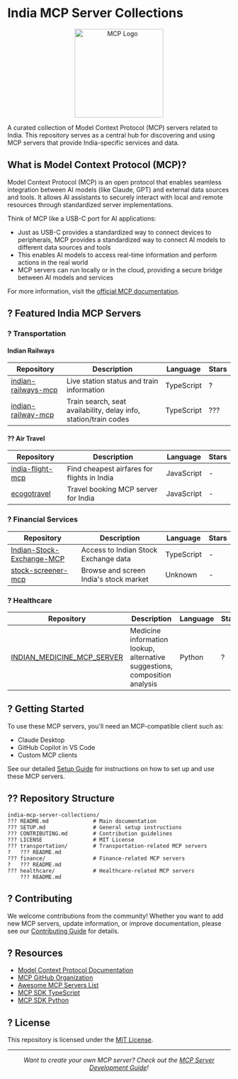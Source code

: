 # India MCP Server Collections

<p align="center">
  <img src="https://modelcontextprotocol.io/img/mcp-logo.svg" alt="MCP Logo" width="200"/>
</p>

A curated collection of Model Context Protocol (MCP) servers related to India. This repository serves as a central hub for discovering and using MCP servers that provide India-specific services and data.

## What is Model Context Protocol (MCP)?

Model Context Protocol (MCP) is an open protocol that enables seamless integration between AI models (like Claude, GPT) and external data sources and tools. It allows AI assistants to securely interact with local and remote resources through standardized server implementations.

Think of MCP like a USB-C port for AI applications:
- Just as USB-C provides a standardized way to connect devices to peripherals, MCP provides a standardized way to connect AI models to different data sources and tools
- This enables AI models to access real-time information and perform actions in the real world
- MCP servers can run locally or in the cloud, providing a secure bridge between AI models and services

For more information, visit the [official MCP documentation](https://modelcontextprotocol.io/introduction).

## ? Featured India MCP Servers

### ? Transportation

#### Indian Railways
| Repository | Description | Language | Stars |
|------------|-------------|----------|-------|
| [indian-railways-mcp](https://github.com/rajprem4214/indian-railways-mcp) | Live station status and train information | TypeScript | ? |
| [indian-railway-mcp](https://github.com/amith-vp/indian-railway-mcp) | Train search, seat availability, delay info, station/train codes | TypeScript | ??? |

#### ?? Air Travel
| Repository | Description | Language | Stars |
|------------|-------------|----------|-------|
| [india-flight-mcp](https://github.com/ravi-bytes/india-flight-mcp) | Find cheapest airfares for flights in India | JavaScript | - |
| [ecogotravel](https://github.com/alisajil/ecogotravel) | Travel booking MCP server for India | JavaScript | - |

### ? Financial Services

| Repository | Description | Language | Stars |
|------------|-------------|----------|-------|
| [Indian-Stock-Exchange-MCP](https://github.com/anuragkrishna/Indian-Stock-Exchange-MCP) | Access to Indian Stock Exchange data | TypeScript | - |
| [stock-screener-mcp](https://github.com/saisrikark/stock-screener-mcp) | Browse and screen India's stock market | Unknown | - |

### ? Healthcare

| Repository | Description | Language | Stars |
|------------|-------------|----------|-------|
| [INDIAN_MEDICINE_MCP_SERVER](https://github.com/nowitsidb/INDIAN_MEDICINE_MCP_SERVER) | Medicine information lookup, alternative suggestions, composition analysis | Python | ? |

## ? Getting Started

To use these MCP servers, you'll need an MCP-compatible client such as:
- Claude Desktop
- GitHub Copilot in VS Code
- Custom MCP clients

See our detailed [Setup Guide](./SETUP.md) for instructions on how to set up and use these MCP servers.

## ?? Repository Structure

```
india-mcp-server-collections/
??? README.md              # Main documentation
??? SETUP.md               # General setup instructions
??? CONTRIBUTING.md        # Contribution guidelines
??? LICENSE                # MIT License
??? transportation/        # Transportation-related MCP servers
?   ??? README.md
??? finance/               # Finance-related MCP servers
?   ??? README.md
??? healthcare/            # Healthcare-related MCP servers
    ??? README.md
```

## ? Contributing

We welcome contributions from the community! Whether you want to add new MCP servers, update information, or improve documentation, please see our [Contributing Guide](./CONTRIBUTING.md) for details.

## ? Resources

- [Model Context Protocol Documentation](https://modelcontextprotocol.io/introduction)
- [MCP GitHub Organization](https://github.com/modelcontextprotocol)
- [Awesome MCP Servers List](https://github.com/wong2/awesome-mcp-servers)
- [MCP SDK TypeScript](https://github.com/modelcontextprotocol/typescript-sdk)
- [MCP SDK Python](https://github.com/modelcontextprotocol/python-sdk)

## ? License

This repository is licensed under the [MIT License](./LICENSE).

---

<p align="center">
  <i>Want to create your own MCP server? Check out the <a href="https://modelcontextprotocol.io/build-a-server/overview">MCP Server Development Guide</a>!</i>
</p>
